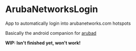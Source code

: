 # ArubaNetworksLogin

App to automatically login into arubanetworks.com hotspots

Basically the android companion for [arubad](https://github.com/mkg20001/arubad)

**WIP: Isn't finished yet, won't work!**
